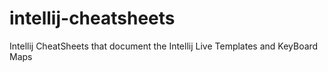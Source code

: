 # intellij-cheatsheets
Intellij CheatSheets that document the Intellij Live Templates and KeyBoard Maps
